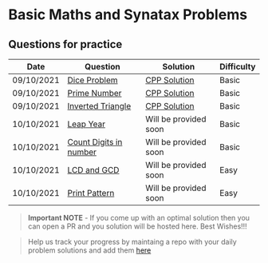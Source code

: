 # Basic Maths and Synatax Problems

## Questions for practice
| Date | Question | Solution | Difficulty |
| ---  | ------ | -------------- | ----- |
| 09/10/2021 |[Dice Problem](https://practice.geeksforgeeks.org/problems/the-dice-problem2316/1/?category[]=Mathematical&category[]=Mathematical&page=1&query=category[]Mathematicalpage1category[]Mathematical)|[CPP Solution](dice.cpp) | Basic |
| 09/10/2021 |[Prime Number](https://practice.geeksforgeeks.org/problems/prime-number2314/1) | [CPP Solution](prime_number.cpp) |  Basic |
| 09/10/2021 |[Inverted Triangle](https://practice.geeksforgeeks.org/problems/inverted-triangle-of-stars0110/1) | [CPP Solution](https://github.com/geeky01adarsh/DSA-Marathon/blob/main/Basic_language_ques/Inverted%20triangle%20of%20star.cpp)  | Basic |
| 10/10/2021 | [Leap Year](https://practice.geeksforgeeks.org/problems/leap-year0943/1) | Will be provided soon | Basic |
| 10/10/2021 | [Count Digits in number](https://www.codechef.com/problems/HOWMANY) | Will be provided soon | Basic |
| 10/10/2021 | [LCD and GCD](https://practice.geeksforgeeks.org/problems/lcm-and-gcd4516/1) | Will be provided soon | Easy |
| 10/10/2021 | [Print Pattern](https://www.codechef.com/problems/AS05) | Will be provided soon | Easy |


> **Important NOTE** - If you come up with an optimal solution then you can open a PR and you solution will be hosted here. Best Wishes!!!

> Help us track your progress by maintaing a repo with your daily problem solutions and add them [here](https://github.com/geeky01adarsh/DSA-Marathon/tree/main/Git_and_Github#participants--)
